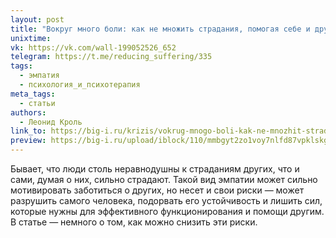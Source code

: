 ```yaml
---
layout: post
title: "Вокруг много боли: как не множить страдания, помогая себе и другим"
unixtime: 
vk: https://vk.com/wall-199052526_652
telegram: https://t.me/reducing_suffering/335
tags:
  - эмпатия
  - психология_и_психотерапия
meta_tags:
  - статьи
authors:
  - Леонид Кроль
link_to: https://big-i.ru/krizis/vokrug-mnogo-boli-kak-ne-mnozhit-stradaniya-pomogaya-sebe-i-drugim/
preview: https://big-i.ru/upload/iblock/110/mmbgyt2zo1voy7nlfd87vpklskg0gt1a.jpg
---
```

Бывает, что люди столь неравнодушны к страданиям других, что и сами, думая о них, сильно страдают. Такой вид эмпатии может сильно мотивировать заботиться о других, но несет и свои риски — может разрушить самого человека, подорвать его устойчивость и лишить сил, которые нужны для эффективного функционирования и помощи другим. В статье — немного о том, как можно снизить эти риски.
